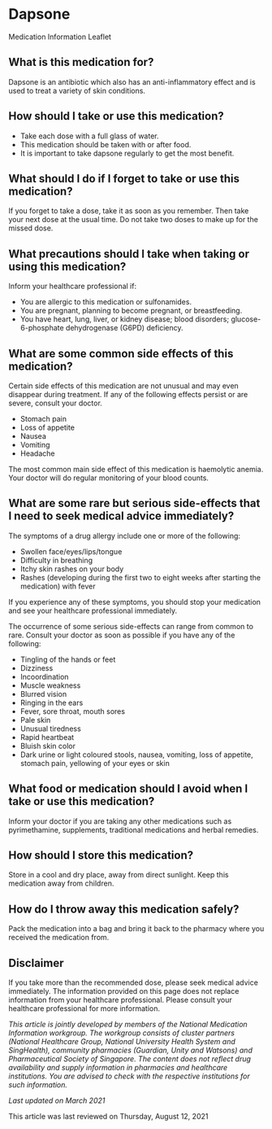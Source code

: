 # Dapsone

Medication Information Leaflet

What is this medication for?
----------------------------

Dapsone is an antibiotic which also has an anti-inflammatory effect and is used to treat a variety of skin conditions.

How should I take or use this medication?
-----------------------------------------

* Take each dose with a full glass of water.
* This medication should be taken with or after food.
* It is important to take dapsone regularly to get the most benefit.

What should I do if I forget to take or use this medication?
------------------------------------------------------------

If you forget to take a dose, take it as soon as you remember. Then take your next dose at the usual time. Do not take two doses to make up for the missed dose.

What precautions should I take when taking or using this medication?
--------------------------------------------------------------------

Inform your healthcare professional if:

* You are allergic to this medication or sulfonamides.
* You are pregnant, planning to become pregnant, or breastfeeding.
* You have heart, lung, liver, or kidney disease; blood disorders; glucose-6-phosphate dehydrogenase (G6PD) deficiency.

What are some common side effects of this medication?
-----------------------------------------------------

Certain side effects of this medication are not unusual and may even disappear during treatment. If any of the following effects persist or are severe, consult your doctor.

* Stomach pain
* Loss of appetite
* Nausea
* Vomiting
* Headache

The most common main side effect of this medication is haemolytic anemia. Your doctor will do regular monitoring of your blood counts.

What are some rare but serious side-effects that I need to seek medical advice immediately?
-------------------------------------------------------------------------------------------

The symptoms of a drug allergy include one or more of the following:

* Swollen face/eyes/lips/tongue
* Difficulty in breathing
* Itchy skin rashes on your body
* Rashes (developing during the first two to eight weeks after starting the medication) with fever

If you experience any of these symptoms, you should stop your medication and see your healthcare professional immediately.

The occurrence of some serious side-effects can range from common to rare. Consult your doctor as soon as possible if you have any of the following:

* Tingling of the hands or feet
* Dizziness
* Incoordination
* Muscle weakness
* Blurred vision
* Ringing in the ears
* Fever, sore throat, mouth sores
* Pale skin
* Unusual tiredness
* Rapid heartbeat
* Bluish skin color
* Dark urine or light coloured stools, nausea, vomiting, loss of appetite, stomach pain, yellowing of your eyes or skin

What food or medication should I avoid when I take or use this medication?
--------------------------------------------------------------------------

Inform your doctor if you are taking any other medications such as pyrimethamine, supplements, traditional medications and herbal remedies.

How should I store this medication?
-----------------------------------

Store in a cool and dry place, away from direct sunlight. Keep this medication away from children.

How do I throw away this medication safely?
-------------------------------------------

Pack the medication into a bag and bring it back to the pharmacy where you received the medication from.

Disclaimer
----------

If you take more than the recommended dose, please seek medical advice immediately. The information provided on this page does not replace information from your healthcare professional. Please consult your healthcare professional for more information.

*This article is jointly developed by members of the National Medication Information workgroup. The workgroup consists of cluster partners (National Healthcare Group, National University Health System and SingHealth), community pharmacies (Guardian, Unity and Watsons) and Pharmaceutical Society of Singapore. The content does not reflect drug availability and supply information in pharmacies and healthcare institutions. You are advised to check with the respective institutions for such information.*

*Last updated on March 2021*

This article was last reviewed on
Thursday, August 12, 2021